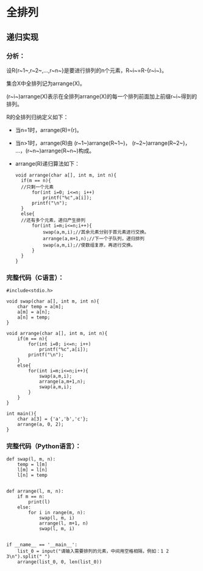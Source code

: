 # 全排列



## 递归实现

### 分析：

设R{r~1~,r~2~,...,r~n~}是要进行排列的n个元素，R~i~=R-{r~i~}。

集合X中全排列记为arrange(X)。

(r~i~)arrange(X)表示在全排列arrange(X)的每一个排列前面加上前缀r~i~得到的排列。

R的全排列归纳定义如下：

- 当n=1时，arrange(R)=(r)。

- 当n>1时，arrange(R)由 (r~1~)arrange(R~1~)， (r~2~)arrange(R~2~)， ...，(r~n~)arrange(R~n~)构成。

- arrange(R)递归算法如下：

  ```
  void arrange(char a[], int m, int n){
  	if(m == n){
  	//只剩一个元素
  		for(int i=0; i<=n; i++)
  			printf("%c",a[i]);
  		printf("\n");
  	}
  	else{
  	//还有多个元素，递归产生排列
  		for(int i=m;i<=n;i++){
  			swap(a,m,i);//其余元素分别于首元素进行交换。
  			arrange(a,m+1,n);//下一个子队列，递归排列
  			swap(a,m,i);//使数组复原，再进行交换。
  		}
  	}
  }
  
  ```

  

### 完整代码（C语言）：

```
#include<stdio.h>

void swap(char a[], int m, int n){
	char temp = a[m];
	a[m] = a[n];
	a[n] = temp;
}

void arrange(char a[], int m, int n){
	if(m == n){
		for(int i=0; i<=n; i++)
			printf("%c",a[i]);
		printf("\n");
	}
	else{
		for(int i=m;i<=n;i++){
			swap(a,m,i);
			arrange(a,m+1,n);
			swap(a,m,i);
		}
	}
}

int main(){
	char a[3] = {'a','b','c'};
	arrange(a, 0, 2);
}
```



### 完整代码（Python语言）：

```
def swap(l, m, n):
    temp = l[m]
    l[m] = l[n]
    l[n] = temp


def arrange(l, m, n):
    if m == n:
        print(l)
    else:
        for i in range(m, n):
            swap(l, m, i)
            arrange(l, m+1, n)
            swap(l, m, i)


if __name__ == '__main__':
    list_0 = input("请输入需要排列的元素，中间用空格相隔，例如：1 2 3\n").split(" ")
    arrange(list_0, 0, len(list_0))

```

